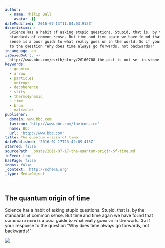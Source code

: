 ```yaml
---
author:
  - name: Philip Ball
    avatar: {}
dateModified: '2016-07-13T11:04:03.913Z'
description: >-
  Science has a habit of asking stupid questions. Stupid, that is, by the
  standards of common sense. But time and time again we have found that common
  sense is a poor guide to what really goes on in the world. So if your response
  to the question "Why does time always go forwards, not backwards?"
inLanguage: en
isBasedOnUrl: >-
  http://www.bbc.com/earth/story/20160708-the-past-is-not-set-in-stone-so-we-may-be-able-to-change-it
keywords:
  - quantum
  - arrow
  - particles
  - entropy
  - decoherence
  - slits
  - thermodynamic
  - time
  - brun
  - molecules
publisher:
  domain: www.bbc.com
  favicon: 'http://www.bbc.com/favicon.ico'
  name: Bbc
  url: 'http://www.bbc.com'
title: The quantum origin of time
datePublished: '2016-07-17T23:42:09.415Z'
starred: false
sourcePath: _posts/2016-07-17-the-quantum-origin-of-time.md
inFeed: true
hasPage: false
inNav: false
_context: 'http://schema.org'
_type: MediaObject

---
```

<article style=""><h1>The quantum origin of time</h1><p>Science has a habit of asking stupid questions. Stupid, that is, by the standards of common sense. But time and time again we have found that common sense is a poor guide to what really goes on in the world. So if your response to the question "Why does time always go forwards, not backwards?"</p><img src="http://ichef.bbci.co.uk/wwfeatures/live/624_351/images/live/p0/40/r9/p040r94x.jpg" /></article>